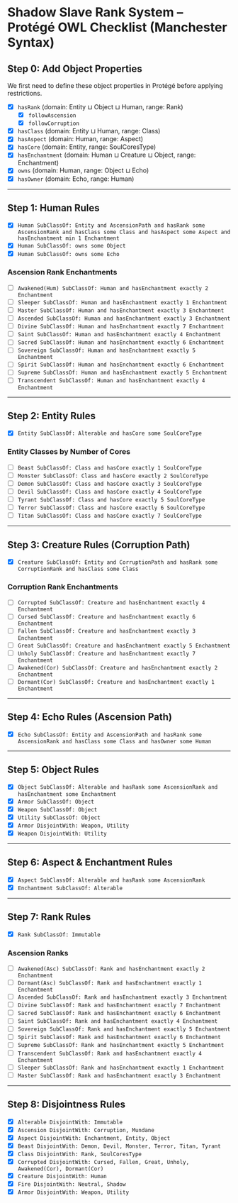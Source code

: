 # Shadow Slave Rank System – Protégé OWL Checklist (Manchester Syntax)

## Step 0: Add Object Properties
We first need to define these object properties in Protégé before applying restrictions.

- [x] `hasRank` (domain: Entity ⊔ Object ⊔ Human, range: Rank)
  - [x] `followAscension`
  - [x] `followCorruption`
- [x] `hasClass` (domain: Entity ⊔ Human, range: Class)
- [x] `hasAspect` (domain: Human, range: Aspect)
- [x] `hasCore` (domain: Entity, range: SoulCoresType)
- [x] `hasEnchantment` (domain: Human ⊔ Creature ⊔ Object, range: Enchantment)
- [x] `owns` (domain: Human, range: Object ⊔ Echo)
- [x] `hasOwner` (domain: Echo, range: Human)

---

## Step 1: Human Rules
- [x] `Human SubClassOf: Entity and AscensionPath and hasRank some AscensionRank and hasClass some Class and hasAspect some Aspect and hasEnchantment min 1 Enchantment`
- [x] `Human SubClassOf: owns some Object`
- [x] `Human SubClassOf: owns some Echo`

### Ascension Rank Enchantments
- [ ] `Awakened(Hum) SubClassOf: Human and hasEnchantment exactly 2 Enchantment`
- [ ] `Sleeper SubClassOf: Human and hasEnchantment exactly 1 Enchantment`
- [ ] `Master SubClassOf: Human and hasEnchantment exactly 3 Enchantment`
- [ ] `Ascended SubClassOf: Human and hasEnchantment exactly 3 Enchantment`
- [ ] `Divine SubClassOf: Human and hasEnchantment exactly 7 Enchantment`
- [ ] `Saint SubClassOf: Human and hasEnchantment exactly 4 Enchantment`
- [ ] `Sacred SubClassOf: Human and hasEnchantment exactly 6 Enchantment`
- [ ] `Sovereign SubClassOf: Human and hasEnchantment exactly 5 Enchantment`
- [ ] `Spirit SubClassOf: Human and hasEnchantment exactly 6 Enchantment`
- [ ] `Supreme SubClassOf: Human and hasEnchantment exactly 5 Enchantment`
- [ ] `Transcendent SubClassOf: Human and hasEnchantment exactly 4 Enchantment`

---

## Step 2: Entity Rules
- [x] `Entity SubClassOf: Alterable and hasCore some SoulCoreType`

### Entity Classes by Number of Cores
- [ ] `Beast SubClassOf: Class and hasCore exactly 1 SoulCoreType`
- [ ] `Monster SubClassOf: Class and hasCore exactly 2 SoulCoreType`
- [ ] `Demon SubClassOf: Class and hasCore exactly 3 SoulCoreType`
- [ ] `Devil SubClassOf: Class and hasCore exactly 4 SoulCoreType`
- [ ] `Tyrant SubClassOf: Class and hasCore exactly 5 SoulCoreType`
- [ ] `Terror SubClassOf: Class and hasCore exactly 6 SoulCoreType`
- [ ] `Titan SubClassOf: Class and hasCore exactly 7 SoulCoreType`

---

## Step 3: Creature Rules (Corruption Path)
- [x] `Creature SubClassOf: Entity and CorruptionPath and hasRank some CorruptionRank and hasClass some Class`

### Corruption Rank Enchantments
- [ ] `Corrupted SubClassOf: Creature and hasEnchantment exactly 4 Enchantment`
- [ ] `Cursed SubClassOf: Creature and hasEnchantment exactly 6 Enchantment`
- [ ] `Fallen SubClassOf: Creature and hasEnchantment exactly 3 Enchantment`
- [ ] `Great SubClassOf: Creature and hasEnchantment exactly 5 Enchantment`
- [ ] `Unholy SubClassOf: Creature and hasEnchantment exactly 7 Enchantment`
- [ ] `Awakened(Cor) SubClassOf: Creature and hasEnchantment exactly 2 Enchantment`
- [ ] `Dormant(Cor) SubClassOf: Creature and hasEnchantment exactly 1 Enchantment`

---

## Step 4: Echo Rules (Ascension Path)
- [x] `Echo SubClassOf: Entity and AscensionPath and hasRank some AscensionRank and hasClass some Class and hasOwner some Human`

---

## Step 5: Object Rules
- [x] `Object SubClassOf: Alterable and hasRank some AscensionRank and hasEnchantment some Enchantment`
- [x] `Armor SubClassOf: Object`
- [x] `Weapon SubClassOf: Object`
- [x] `Utility SubClassOf: Object`
- [x] `Armor DisjointWith: Weapon, Utility`
- [x] `Weapon DisjointWith: Utility`

---

## Step 6: Aspect & Enchantment Rules
- [x] `Aspect SubClassOf: Alterable and hasRank some AscensionRank`
- [x] `Enchantment SubClassOf: Alterable`

---

## Step 7: Rank Rules
- [x] `Rank SubClassOf: Immutable`

### Ascension Ranks
- [ ] `Awakened(Asc) SubClassOf: Rank and hasEnchantment exactly 2 Enchantment`
- [ ] `Dormant(Asc) SubClassOf: Rank and hasEnchantment exactly 1 Enchantment`
- [ ] `Ascended SubClassOf: Rank and hasEnchantment exactly 3 Enchantment`
- [ ] `Divine SubClassOf: Rank and hasEnchantment exactly 7 Enchantment`
- [ ] `Sacred SubClassOf: Rank and hasEnchantment exactly 6 Enchantment`
- [ ] `Saint SubClassOf: Rank and hasEnchantment exactly 4 Enchantment`
- [ ] `Sovereign SubClassOf: Rank and hasEnchantment exactly 5 Enchantment`
- [ ] `Spirit SubClassOf: Rank and hasEnchantment exactly 6 Enchantment`
- [ ] `Supreme SubClassOf: Rank and hasEnchantment exactly 5 Enchantment`
- [ ] `Transcendent SubClassOf: Rank and hasEnchantment exactly 4 Enchantment`
- [ ] `Sleeper SubClassOf: Rank and hasEnchantment exactly 1 Enchantment`
- [ ] `Master SubClassOf: Rank and hasEnchantment exactly 3 Enchantment`

---

## Step 8: Disjointness Rules
- [x] `Alterable DisjointWith: Immutable`
- [x] `Ascension DisjointWith: Corruption, Mundane`
- [x] `Aspect DisjointWith: Enchantment, Entity, Object`
- [x] `Beast DisjointWith: Demon, Devil, Monster, Terror, Titan, Tyrant`
- [x] `Class DisjointWith: Rank, SoulCoresType`
- [x] `Corrupted DisjointWith: Cursed, Fallen, Great, Unholy, Awakened(Cor), Dormant(Cor)`
- [x] `Creature DisjointWith: Human`
- [x] `Fire DisjointWith: Neutral, Shadow`
- [x] `Armor DisjointWith: Weapon, Utility`
